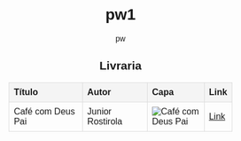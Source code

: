 # pw1
pw <!DOCTYPE html>
<html lang="pt-br">
<head>
    <meta charset="UTF-8">
    <meta name="viewport" content="width=device-width, initial-scale=1.0">
    <title>Livraria</title>
    <style>
        body {
            text-align: center;
            font-family: Arial, sans-serif;
        }
        table {
            margin: 0 auto;
            border-collapse: collapse;
            width: 80%;
        }
        th, td {
            border: 1px solid #ddd;
            padding: 8px;
            text-align: left;
        }
        th {
            background-color: #f4f4f4;
        }
        img {
            max-width: 100px; /* Ajuste o tamanho da imagem conforme necessário */
        }
    </style>
</head>
<body>
    <h2>Livraria</h2>
    <table>
        <tr>
            <th>Título</th>
            <th>Autor</th>
            <th>Capa</th>
            <th>Link</th>
        </tr>
        <tr>
            <td>Café com Deus Pai</td>
            <td>Junior Rostirola</td>
            <td><img src="https://cafecomdeus.blog.br/series/cafe-com-deus-pai/" alt="Café com Deus Pai"></td>
            <td><a href="https://www.bing.com/images/search?view=detailV2&ccid=%2bMayYhJh&id=AA971C3FE76927629E6E5DBCC8288D4485528BAC&thid=OIP.-MayYhJhKiDQE52Ymdt5NwHaDZ&mediaurl=https%3a%2f%2fimages.tcdn.com.br%2fimg%2fimg_prod%2f1141780%2f1681577339_logo-cafecomdeuspai-whitebg-03.png&cdnurl=https%3a%2f%2fth.bing.com%2fth%2fid%2fR.f8c6b26212612a20d0139d9899db7937%3frik%3drItShUSNKMi8XQ%26pid%3dImgRaw%26r%3d0&exph=500&expw=1092&q=cafe+com+deus+pai&simid=608054854699204153&FORM=IRPRST&ck=BBEA0B08A2B4628076C6FDAD42E958BB&selectedIndex=3&itb=0" target="_blank">Link</a></td>
        </tr>
    </table>
</body>
</html>

